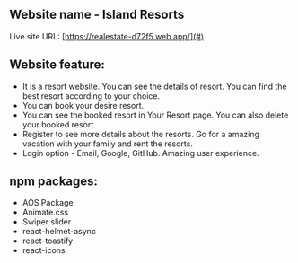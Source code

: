 ## Website name - Island Resorts

Live site URL: [https://realestate-d72f5.web.app/](#)

## Website feature:

- It is a resort website. You can see the details of resort. You can find the best resort according to your choice.
- You can book your desire resort.
- You can see the booked resort in Your Resort page. You can also delete your booked resort.
- Register to see more details about the resorts. Go for a amazing vacation with your family and rent the resorts.
- Login option - Email, Google, GitHub. Amazing user experience.

## npm packages:

- AOS Package
- Animate.css
- Swiper slider
- react-helmet-async
- react-toastify
- react-icons

